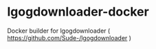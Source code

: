 # lgogdownloader-docker

Docker builder for lgogdownloader ( https://github.com/Sude-/lgogdownloader )

